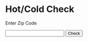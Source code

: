 
<html>
<title>HTML Tutorial</title>
<body>

<h1>Hot/Cold Check</h1>
<p>Enter Zip Code</p>


<input type="number" id="zipCode" onkeypress="checkEnter(event)">
<button id="checkButton" onClick="checkInput()">Check</button>
<br>
<H1 id="result"></H1>
<H1 id="upgrade"></H1>
<script>
function checkEnter(ev){
	if(ev.keyCode==13){
		checkInput();
		}
	}

function checkInput(){
var Hot = false;
var toInt = 0;
var InfoText = "";
toInt = document.getElementById("zipCode").value;

if(toInt<10000 || toInt>99999)
	{
		alert("Invalid Input");
		hot = false;
                infoText = "Invalid Input";
	}

else if ((toInt >= 37300 && toInt <= 37999)
                || (toInt >= 28700 && toInt <= 28999)
                || (toInt >= 30100 && toInt < 30200)
                || (toInt >= 30700 && toInt < 30800)
                || (toInt >= 24200 && toInt < 24400)
//Arkansas
                || (toInt >= 71600 && toInt <= 71999)
                || (toInt >= 72002 && toInt <= 72004)
                || (toInt >= 72006 && toInt <= 72013)
                || (toInt >= 72015 && toInt <= 72020)
                || (toInt >= 72022 && toInt <= 72024)
                || (toInt >= 72026 && toInt <= 72028)
                || (toInt >= 72030 && toInt <= 72035)
                || (toInt >= 72037 && toInt <= 72042)
                || (toInt >= 72045 && toInt <= 72048)
                || (toInt >= 72052 && toInt <= 72061)
                || (toInt >= 72064 && toInt <= 72068)
                || (toInt >= 72070 && toInt <= 72073)
                || (toInt >= 72076 && toInt <= 72079)
                || (toInt >= 72081 && toInt <= 72087)
                || (toInt >= 72089 && toInt <= 72099)
                || (toInt >= 72102 && toInt <= 72107)
                || (toInt == 72111)
                || (toInt >= 72113 && toInt <= 72122)
                || (toInt == 72124)
                || (toInt >= 72126 && toInt <= 72129)
                || (toInt >= 72131 && toInt <= 72152)
                || (toInt >= 72157 && toInt <= 72164)
                || (toInt >= 72166 && toInt <= 72168)
                || (toInt >= 72170 && toInt <= 72199)
                || (toInt >= 72200 && toInt <= 72299)
                || (toInt == 72530)
                || (toInt == 72543)
                || (toInt >= 72545 && toInt <= 72546)
                || (toInt == 72581))
            {
                hot = true;
                infoText = "Hot: Knoxville";
            }
//Whites Creek TN
            else if ((toInt >= 37000 && toInt <= 37299)
                || (toInt >= 38000 && toInt <= 38599)
                || (toInt >= 35000 && toInt <= 35999)
                || (toInt == 36024 || toInt == 36026 || toInt == 36080)
                || (toInt == 36251 || toInt == 36255 || toInt == 36256 || toInt == 36267 || toInt == 36276)
                || (toInt == 36744 || toInt == 36776)
                || (toInt >= 73000 && toInt <= 74999))
            {
                hot = true;
                infoText = "Hot: Whites Creek";
            }
//Charleston WV
            else if ((toInt >= 24700 && toInt <= 25399)
                || (toInt >= 25500 && toInt <= 26699)
                || (toInt >= 26800 && toInt <= 26899))
            {
                hot = true;
                infoText = "Hot: WV";
            }
//Columbus OH
            else if ((toInt >= 43000 && toInt <= 43008) || (toInt >= 43011 && toInt <= 43028)
                || (toInt >= 43030 && toInt <= 43043) || (toInt >= 43045 && toInt <= 43046)
                || (toInt >= 43048 && toInt <= 43059) || (toInt >= 43061 && toInt <= 43069)
                || (toInt == 43071) || (toInt >= 43073 && toInt <= 43077)
                || (toInt >= 43079 && toInt <= 43082) || (toInt == 43085)
                || (toInt >= 43102 && toInt <= 43103) || (toInt == 43105)
                || (toInt >= 43107 && toInt <= 43112) || (toInt >= 43116 && toInt <= 43120)
                || (toInt >= 43122 && toInt <= 43127) || (toInt >= 43129 && toInt <= 43134)
                || (toInt >= 43136 && toInt <= 43139) || (toInt >= 43143 && toInt <= 43144)
                || (toInt >= 43146 && toInt <= 43150) || (toInt == 43155)
                || (toInt >= 43157 && toInt <= 43159) || (toInt >= 43161 && toInt <= 43163)
                || (toInt >= 43165 && toInt <= 43199)
                || (toInt >= 43200 && toInt <= 43299)
                || (toInt >= 43300 && toInt <= 43310) || (toInt >= 43312 && toInt <= 43317)
                || (toInt >= 43320 && toInt <= 43335) || (toInt >= 43337 && toInt <= 43342)
                || (toInt >= 43344 && toInt <= 43356) || (toInt >= 43358 && toInt <= 43359)
                || (toInt >= 43400 && toInt <= 44999) || (toInt >= 45700 && toInt <= 45899)
                || (toInt == 45622) || (toInt == 45651) || (toInt == 45654) || (toInt == 45695) || (toInt == 45698))
            {
                hot = true;
                infoText = "Hot: Columbus";
            }
//Indianapolis IN
            else if ((toInt >= 46000 && toInt <= 47999) || (toInt >= 60900 && toInt <= 60999)
                || (toInt >= 61800 && toInt <= 61999) || (toInt >= 62500 && toInt <= 62599)
                || (toInt >= 62400 && toInt <= 62499
                && toInt != 62411 && toInt != 62412 && toInt != 62418
                && toInt != 62426 && toInt != 62443 && toInt != 62458 && toInt != 62471)
                || (toInt == 62806) || (toInt == 62809) || (toInt == 62811) || (toInt == 62815)
                || (toInt == 62818) || (toInt == 62820) || (toInt == 62823) || (toInt == 62824)
                || (toInt == 62827) || (toInt == 62833) || (toInt == 62837) || (toInt == 62839)
                || (toInt == 62842) || (toInt == 62843) || (toInt == 62844) || (toInt == 62850)
                || (toInt == 62852) || (toInt == 62855) || (toInt == 62858) || (toInt == 62862)
                || (toInt == 62863) || (toInt == 62868) || (toInt == 62878) || (toInt == 62879)
                || (toInt == 62887))
            {
                hot = true;
                infoText = "Hot: Indianapolis";
            }
 //CCHIL IL
            else if ((toInt >= 83200 && toInt <= 83899) || (toInt >= 97000 && toInt <= 97999)
                || (toInt >= 98000 && toInt <= 99499) || (toInt >= 93600 && toInt <= 96199))
            {
                hot = true;
                infoText = "Hot: CCHIL";
            }
//Paducah KY
            else if ((toInt >= 42000 && toInt <= 42099))
            {
                hot = true;
                infoText = "Hot: Paducah";
            }
            else
            {
                hot = false;
                infoText = "Cold (Check for Next Day)";
            }
//updates for and new colds
            if(toInt >=25700  && toInt<=25799 || toInt >= 47100 && toInt <= 47199)
            {
                hot = false;
				infoText = "Cold (Check for Next Day)";
            }
	

if (hot&&(
            (toInt>=37001&&toInt<=37011)|| (toInt >= 37013 && toInt <= 37058)
            || (toInt >= 37060 && toInt <= 37094) || (toInt >= 37096 && toInt <= 37099)
            || (toInt >= 37101 && toInt <= 37109) || (toInt >= 37112 && toInt <= 37165)
            || (toInt >= 37167 && toInt <= 37199)             
            || (toInt >= 37200 && toInt <= 37299)
            || (toInt == 37301) || (toInt == 37305) || (toInt == 37306) || (toInt == 37318) 
            || (toInt == 37319) || (toInt == 37324) || (toInt == 37328) || (toInt == 37330)
            || (toInt == 37334) || (toInt == 37335) || (toInt == 37342) || (toInt == 37301)
            || (toInt >= 37344 && toInt <= 37346) || (toInt == 37348) || (toInt == 37349)
            || (toInt == 37352) || (toInt == 37355) || (toInt >= 37357 && toInt <= 37360)
            || (toInt == 37366) || (toInt == 37382) || (toInt >= 37388 && toInt <= 37390)
            || (toInt >= 37392 && toInt <= 37395) || (toInt >= 37398 && toInt <= 37399)
            || (toInt == 37705) || (toInt == 37707) || (toInt == 37709) || (toInt == 37714)
            || (toInt == 37715) || (toInt == 37721) || (toInt == 37724) || (toInt == 37725)
            || (toInt == 37729) || (toInt == 37730) || (toInt == 37738) || (toInt == 37752)
            || (toInt == 37754) || (toInt == 37757) || (toInt == 37760) || (toInt == 37762)
            || (toInt == 37764) || (toInt == 37766) || (toInt == 37769) || (toInt == 37773)
            || (toInt == 37779)
            || (toInt == 37806) || (toInt == 37807) || (toInt == 37819) || (toInt == 37820) 
            || (toInt == 37824) || (toInt == 37825) || (toInt == 37828)
            || (toInt >= 37847 && toInt <= 37849) || (toInt == 37851) || (toInt >= 37861 && toInt <= 37868)
            || (toInt == 37870) || (toInt == 37871) || (toInt == 37876) || (toInt == 37879)
            || (toInt == 37888)
            || (toInt >= 37900 && toInt <= 37999)
            || (toInt == 38201) || (toInt >= 38221 && toInt <= 38226) || (toInt == 38229) || (toInt == 38231)
            || (toInt >= 38236 && toInt <= 38238) || (toInt == 38241) || (toInt == 38242) || (toInt == 38251)
            || (toInt == 38255) || (toInt == 38256) || (toInt == 38257)
            || (toInt == 38317) || (toInt == 38318) || (toInt == 38320) || (toInt == 38324) 
            || (toInt == 38333) || (toInt == 38341) || (toInt == 38342) || (toInt == 38344) 
            || (toInt == 38387) || (toInt == 38390)
            || (toInt == 38401) || (toInt == 38402) || (toInt == 38451) || (toInt == 38454)
            || (toInt == 38461) || (toInt == 38462) || (toInt == 38474) || (toInt == 38476)
            || (toInt == 38482) || (toInt == 38487) || (toInt == 38488)
            || (toInt >= 38501 && toInt <= 38503) || (toInt == 38505) || (toInt == 38506)
            || (toInt >= 38541 && toInt <= 38545) || (toInt >= 38547 && toInt <= 38549)
            || (toInt == 38551) || (toInt == 38552) || (toInt == 38554) || (toInt == 38560)
            || (toInt == 38562) || (toInt == 38563) || (toInt == 38564)
            || (toInt >= 38567 && toInt <= 38570) || (toInt == 38573) || (toInt == 38575) || (toInt == 38577)
            || (toInt == 38580) || (toInt == 38582) || (toInt == 38588) || (toInt == 38589)
            || (toInt == 43002) || (toInt == 43004) || (toInt == 43007) || (toInt == 43016)
            || (toInt == 43017) || (toInt == 43021) || (toInt == 43026) || (toInt == 43035)
            || (toInt == 43036) || (toInt == 43040) || (toInt == 43041) || (toInt == 43045)
            || (toInt == 43054) || (toInt == 43061) || (toInt == 43064) || (toInt == 43065)
            || (toInt == 43067) || (toInt == 43068) || (toInt == 43069) || (toInt == 43073)
            || (toInt == 43074) || (toInt == 43077) || (toInt == 43081) || (toInt == 43082)
            || (toInt == 43085) || (toInt == 43086)
            || (toInt == 43103) || (toInt == 43109) || (toInt == 43110) || (toInt == 43116)
            || (toInt == 43117) || (toInt == 43119) || (toInt == 43123) || (toInt == 43125)
            || (toInt == 43126) || (toInt == 43136) || (toInt == 43137) || (toInt == 43143)
            || (toInt == 43146) || (toInt == 43147) || (toInt == 43162) || (toInt == 43194)
            || (toInt == 43195) || (toInt == 43199)
            || (toInt >= 43200 && toInt <= 43299)
            || (toInt == 43310) || (toInt == 43316) || (toInt == 43324) || (toInt == 43331)
            || (toInt == 43333) || (toInt == 43346) || (toInt == 43347) || (toInt == 43348)
            || (toInt == 43413) || (toInt == 43437) || (toInt == 43457) || (toInt == 43466)
            || (toInt == 43467)
            || (toInt == 43516) || (toInt == 43529)
            || (toInt == 44802) || (toInt == 44804) || (toInt == 44817) || (toInt == 44830)
            || (toInt == 44844) || (toInt == 44853)
            || (toInt == 45801) || (toInt == 45802) || (toInt >= 45804 && toInt <= 45810)
            || (toInt == 45812) || (toInt >= 45814 && toInt <= 45817) || (toInt == 45819) || (toInt == 45820)
            || (toInt == 45822) || (toInt >= 45826 && toInt <= 45828) || (toInt == 45830) || (toInt == 45832)
            || (toInt == 45833) || (toInt == 45835) || (toInt == 45836) || (toInt >= 45838 && toInt <= 45841)
            || (toInt >= 45843 && toInt <= 45846) || (toInt >= 45848 && toInt <= 45851) || (toInt == 45853)
            || (toInt == 45854) || (toInt == 45856) || (toInt >= 45858 && toInt <= 45860)
            || (toInt >= 45862 && toInt <= 45873)
            || (toInt >= 46000 && toInt <= 46299)
            || (toInt == 46702) || (toInt == 46704) || (toInt == 46711) || (toInt == 46713) 
            || (toInt == 46714) || (toInt == 46723) || (toInt == 46725) || (toInt == 46731) 
            || (toInt == 46733) || (toInt == 46740) || (toInt == 46741) || (toInt == 46743)
            || (toInt == 46745) || (toInt == 46748) || (toInt == 46750) || (toInt == 46759)
            || (toInt == 46764) || (toInt == 46765) || (toInt == 46766) || (toInt == 46769)
            || (toInt == 46770) || (toInt == 46772) || (toInt == 46773) || (toInt == 46774)
            || (toInt == 46777) || (toInt == 46778) || (toInt == 46780) || (toInt == 46781)
            || (toInt == 46782) || (toInt == 46783) || (toInt == 46787) || (toInt == 46791)
            || (toInt == 46792) || (toInt == 46797)
            || (toInt >= 46800 && toInt <= 46899)
            || (toInt >= 46900 && toInt <= 46909) || (toInt == 46911) || (toInt >= 46913 && toInt <= 46920)
            || (toInt >= 46923 && toInt <= 46927) || (toInt >= 46929 && toInt <= 46932) || (toInt == 46936)
            || (toInt == 46937) || (toInt == 46942) || (toInt >= 46947 && toInt <= 46950) || (toInt == 46958)
            || (toInt == 46959) || (toInt == 46961) || (toInt == 46965) || (toInt == 46966) || (toInt == 46967)
            || (toInt >= 46970 && toInt <= 46973) || (toInt == 46977) || (toInt == 46978) || (toInt == 46979)
            || (toInt == 46988) || (toInt == 46994) || (toInt == 46995) || (toInt == 46998) || (toInt == 46999)
            || (toInt >= 47000 && toInt <= 47499)
            || (toInt >= 47501 && toInt <= 47512) || (toInt >= 47516 && toInt <= 47519)
            || (toInt == 47522) || (toInt == 47524) || (toInt == 47526) || (toInt == 47528) 
            || (toInt == 47529) || (toInt == 47530) || (toInt == 47533) || (toInt == 47534)
            || (toInt == 47535) || (toInt == 47538) || (toInt == 47539) || (toInt == 47540)
            || (toInt == 47543) || (toInt == 47544) || (toInt == 47548) || (toInt == 47553)
            || (toInt == 47554) || (toInt == 47555) || (toInt >= 47557 && toInt <= 47563)
            || (toInt >= 47565 && toInt <= 47573) || (toInt == 47578) || (toInt == 47581)
            || (toInt == 47582) || (toInt == 47583) || (toInt == 47587) || (toInt == 47589)
            || (toInt >= 47591&& toInt <= 47597)
            || (toInt >= 47600 && toInt <= 47999)
            || (toInt == 60918) || (toInt == 60924) || (toInt == 60926) || (toInt == 60932)
            || (toInt == 60933) || (toInt == 60936) || (toInt == 60939) || (toInt == 60942)
            || (toInt == 60948) || (toInt == 60949) || (toInt == 60952) || (toInt == 60953)
            || (toInt == 60957) || (toInt == 60960) || (toInt == 60962) || (toInt == 60963)
            || (toInt == 60967) || (toInt == 60973)
            || (toInt == 61801) || (toInt == 61802) || (toInt == 61803)
            || (toInt >= 61810 && toInt <= 61818) || (toInt >= 61820 && toInt <= 61822)
            || (toInt >= 61824 && toInt <= 61826) || (toInt >= 61830 && toInt <= 61834)
            || (toInt >= 61839 && toInt <= 61859) || (toInt >= 61862 && toInt <= 61866)
            || (toInt >= 61870 && toInt <= 61878) || (toInt == 61880) || (toInt == 61882)
            || (toInt == 61883) || (toInt == 61884)
            || (toInt == 61919) || (toInt == 61924) || (toInt == 61932) || (toInt == 61940) 
            || (toInt == 61941) || (toInt == 61942) || (toInt == 61953) || (toInt == 61956)
            || (toInt == 62410) || (toInt == 62411) || (toInt == 62413) || (toInt == 62417)
            || (toInt == 62418) || (toInt == 62419) || (toInt == 62421) || (toInt == 62425)
            || (toInt == 62426) || (toInt == 62427) || (toInt == 62432) || (toInt == 62433)
            || (toInt == 62434) || (toInt == 62439) || (toInt == 62443) || (toInt == 62446)
            || (toInt == 62448) || (toInt == 62449) || (toInt == 62450) || (toInt == 62451)
            || (toInt == 62452) || (toInt == 62454) || (toInt == 62458) || (toInt == 62459)
            || (toInt == 62460) || (toInt == 62464) || (toInt == 62466) || (toInt == 62471)
            || (toInt == 62475) || (toInt == 62476) || (toInt == 62477) || (toInt == 62478)
            || (toInt == 62480) || (toInt == 62481)
            || (toInt >= 62800 && toInt <= 62899)
              )
            )
        {
            document.getElementById("upgrade").innerHTML = "Upgrade: Yes";
        }
        else
        {
            document.getElementById("upgrade").innerHTML = "Upgrade: No";
        }


document.getElementById("result").innerHTML = infoText;
}
</script>
</body>
</html>
